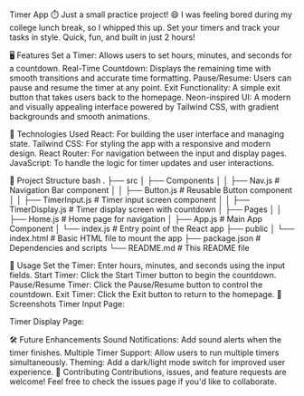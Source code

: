 Timer App ⏱️
Just a small practice project! 😄 I was feeling bored during my college lunch break, so I whipped this up. Set your timers and track your tasks in style. Quick, fun, and built in just 2 hours! 

🖥️ Features
Set a Timer: Allows users to set hours, minutes, and seconds for a countdown.
Real-Time Countdown: Displays the remaining time with smooth transitions and accurate time formatting.
Pause/Resume: Users can pause and resume the timer at any point.
Exit Functionality: A simple exit button that takes users back to the homepage.
Neon-inspired UI: A modern and visually appealing interface powered by Tailwind CSS, with gradient backgrounds and smooth animations.

🚀 Technologies Used
React: For building the user interface and managing state.
Tailwind CSS: For styling the app with a responsive and modern design.
React Router: For navigation between the input and display pages.
JavaScript: To handle the logic for timer updates and user interactions.

📂 Project Structure
bash
.
├── src
│   ├── Components
│   │   ├── Nav.js             # Navigation Bar component
│   │   ├── Button.js          # Reusable Button component
│   │   ├── TimerInput.js      # Timer input screen component
│   │   ├── TimerDisplay.js    # Timer display screen with countdown
│   ├── Pages
│   │   ├── Home.js            # Home page for navigation
│   ├── App.js                 # Main App Component
│   └── index.js               # Entry point of the React app
├── public
│   └── index.html             # Basic HTML file to mount the app
├── package.json               # Dependencies and scripts
└── README.md                  # This README file

🎯 Usage
Set the Timer: Enter hours, minutes, and seconds using the input fields.
Start Timer: Click the Start Timer button to begin the countdown.
Pause/Resume Timer: Click the Pause/Resume button to control the countdown.
Exit Timer: Click the Exit button to return to the homepage.
📸 Screenshots
Timer Input Page:

Timer Display Page:

🛠️ Future Enhancements
Sound Notifications: Add sound alerts when the timer finishes.
Multiple Timer Support: Allow users to run multiple timers simultaneously.
Theming: Add a dark/light mode switch for improved user experience.
🤝 Contributing
Contributions, issues, and feature requests are welcome! Feel free to check the issues page if you'd like to collaborate.